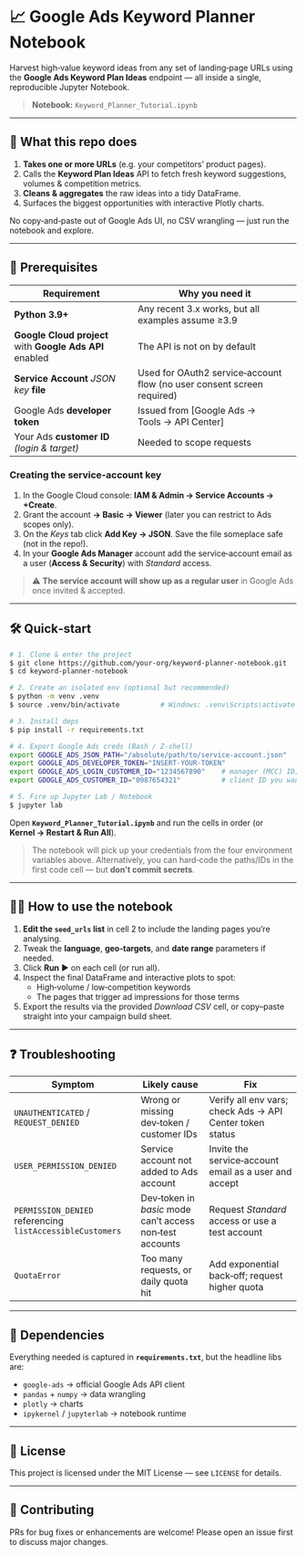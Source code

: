 # 📈 Google Ads Keyword Planner Notebook

Harvest high‑value keyword ideas from any set of landing‑page URLs using the **Google Ads Keyword Plan Ideas** endpoint — all inside a single, reproducible Jupyter Notebook.

> **Notebook:** `Keyword_Planner_Tutorial.ipynb`

---

## 🚀 What this repo does

1. **Takes one or more URLs** (e.g. your competitors’ product pages).
2. Calls the **Keyword Plan Ideas** API to fetch fresh keyword suggestions, volumes & competition metrics.
3. **Cleans & aggregates** the raw ideas into a tidy DataFrame.
4. Surfaces the biggest opportunities with interactive Plotly charts.

No copy‑and‑paste out of Google Ads UI, no CSV wrangling — just run the notebook and explore.

---

## 🎒 Prerequisites

| Requirement | Why you need it |
|-------------|-----------------|
| **Python 3.9+** | Any recent 3.x works, but all examples assume ≥3.9 |
| **Google Cloud project** with **Google Ads API** enabled | The API is not on by default |
| **Service Account** _JSON key_ **file** | Used for OAuth2 service‑account flow (no user consent screen required) |
| Google Ads **developer token** | Issued from [Google Ads → Tools → API Center] |
| Your Ads **customer ID** *(login & target)* | Needed to scope requests |

### Creating the service‑account key

1. In the Google Cloud console: **IAM & Admin → Service Accounts → +Create**.
2. Grant the account **→ Basic → Viewer** (later you can restrict to Ads scopes only).
3. On the _Keys_ tab click **Add Key → JSON**. Save the file someplace safe (not in the repo!).
4. In your **Google Ads Manager** account add the service‑account email as a user (**Access & Security**) with _Standard_ access.

> ⚠️ **The service account will show up as a regular user** in Google Ads once invited & accepted.

---

## 🛠️ Quick‑start

```bash
# 1. Clone & enter the project
$ git clone https://github.com/your-org/keyword-planner-notebook.git
$ cd keyword-planner-notebook

# 2. Create an isolated env (optional but recommended)
$ python -m venv .venv
$ source .venv/bin/activate          # Windows: .venv\Scripts\activate

# 3. Install deps
$ pip install -r requirements.txt

# 4. Export Google Ads creds (Bash / Z‑shell)
export GOOGLE_ADS_JSON_PATH="/absolute/path/to/service-account.json"
export GOOGLE_ADS_DEVELOPER_TOKEN="INSERT-YOUR-TOKEN"
export GOOGLE_ADS_LOGIN_CUSTOMER_ID="1234567890"    # manager (MCC) ID; omit dashes
export GOOGLE_ADS_CUSTOMER_ID="0987654321"          # client ID you want data for

# 5. Fire up Jupyter Lab / Notebook
$ jupyter lab
```

Open **`Keyword_Planner_Tutorial.ipynb`** and run the cells in order (or **Kernel → Restart & Run All**).

> The notebook will pick up your credentials from the four environment variables above. Alternatively, you can hard‑code the paths/IDs in the first code cell — but **don’t commit secrets**.

---

## 🏃‍♂️ How to use the notebook

1. **Edit the `seed_urls` list** in cell 2 to include the landing pages you’re analysing.
2. Tweak the **language**, **geo‑targets**, and **date range** parameters if needed.
3. Click **Run** ▶️ on each cell (or run all).
4. Inspect the final DataFrame and interactive plots to spot:
   * High‑volume / low‑competition keywords
   * The pages that trigger ad impressions for those terms
5. Export the results via the provided *Download CSV* cell, or copy–paste straight into your campaign build sheet.

---

## ❓ Troubleshooting

| Symptom | Likely cause | Fix |
|---------|--------------|------|
| `UNAUTHENTICATED` / `REQUEST_DENIED` | Wrong or missing dev‑token / customer IDs | Verify all env vars; check Ads → API Center token status |
| `USER_PERMISSION_DENIED` | Service account not added to Ads account | Invite the service‑account email as a user and accept |
| `PERMISSION_DENIED` referencing `listAccessibleCustomers` | Dev‑token in *basic* mode can’t access non‑test accounts | Request *Standard* access or use a test account |
| `QuotaError` | Too many requests, or daily quota hit | Add exponential back‑off; request higher quota |

---

## 🧩 Dependencies

Everything needed is captured in **`requirements.txt`**, but the headline libs are:

- `google-ads` → official Google Ads API client
- `pandas` + `numpy` → data wrangling
- `plotly` → charts
- `ipykernel` / `jupyterlab` → notebook runtime

---

## 📜 License

This project is licensed under the MIT License — see `LICENSE` for details.

---

## 🙌 Contributing

PRs for bug fixes or enhancements are welcome! Please open an issue first to discuss major changes.

